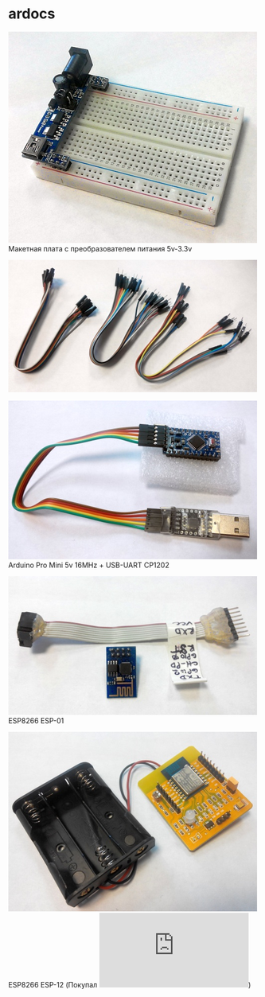 # ardocs

![Breadboard](https://raw.githubusercontent.com/ruslan-ohitin/ardocs/master/img/breadboard_n_power.jpg)
Макетная плата с преобразователем питания 5v-3.3v

![Jumpers](https://raw.githubusercontent.com/ruslan-ohitin/ardocs/master/img/jumperwire.jpg)

![Arduino PRO mini](https://raw.githubusercontent.com/ruslan-ohitin/ardocs/master/img/arduino_promini.jpg)
Arduino Pro Mini 5v 16MHz + USB-UART CP1202

![ESP-01](https://raw.githubusercontent.com/ruslan-ohitin/ardocs/master/img/esp8266-01.jpg)
ESP8266 ESP-01

![ESP-12](https://raw.githubusercontent.com/ruslan-ohitin/ardocs/master/img/esp8266-devboard.jpg)
ESP8266 ESP-12 (Покупал ![здесь](http://ru.aliexpress.com/item/2-pcs-ESP8266-ESP-12-Serial-WIFI-Module-Industrial-Stable-Version-Test-Board-Full-IO-Leads/32268332040.html))

